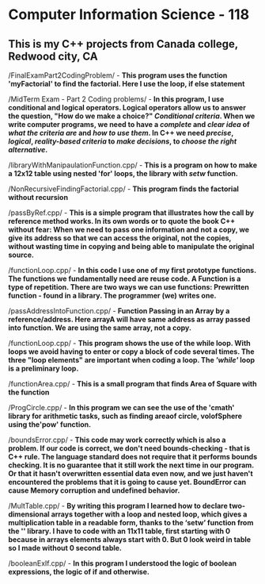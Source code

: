 # Computer Information Science - 118

## This is my C++ projects from Canada college, Redwood city, CA 

/FinalExamPart2CodingProblem/ - **This program uses the function 'myFactorial' to find the factorial. Here I use the loop, if else statement**

/MidTerm Exam - Part 2 Coding problems/ - **In this program, I use conditional and logical operators. Logical operators allow us to answer the question, "How do we make a choice?"  _Conditional criteria_.  When we write computer programs, we need to have a _complete_ and _clear idea_ of _what the criteria are_ and _how to use them_. In C++ we need _precise_, _logical_, _reality-based criteria_ to _make decisions_, to _choose the right alternative_.**

/libraryWithManipaulationFunction.cpp/ - **This is a program on how to make a 12x12 table using nested 'for' loops, the _<iomanip>_ library with _setw_ function.**

/NonRecursiveFindingFactorial.cpp/ - **This program finds the factorial without recursion**

/passByRef.cpp/ - **This is a simple program that illustrates how the call by reference method works. In its own words or to quote the book C++ without fear: When we need to pass one information and not a copy, we give its address so that we can access the original, not the copies, without wasting time in copying and being able to manipulate the original source.**

/functionLoop.cpp/ - **In this code I use one of my first prototype functions. The functions we fundamentally need are reuse code. A Function is a type of repetition. There are two ways we can use functions:
Prewritten function - found in a library.
The programmer (we) writes one.**

/passAddressIntoFunction.cpp/ - **Function Passing in an Array by a reference/address. Here arrayA will have same address as array passed into function. We are using the same array, not a copy.**

/functionLoop.cpp/ - **This program shows the use of the while loop. With loops we avoid having to enter or copy a block of code several times. The three "loop elements" are important when coding a loop. The _'while'_ loop is a preliminary loop.**

/functionArea.cpp/ - **This is a small program that finds Area of Square with the function**

/ProgCircle.cpp/ - **In this program we can see the use of the 'cmath' library for arithmetic tasks, such as finding areaof circle, volofSphere using the'pow' function.**

/boundsError.cpp/ - **This code may work correctly which is also a problem. If our code is correct, we don't need bounds-checking - that is C++ rule. The language standard does not require that it performs bounds checking. It is no guarantee that it still work the next time in our program. Or that it hasn't overwritten essential data even now, and we just haven't encountered the problems that it is going to cause yet. BoundError can cause Memory corruption and undefined behavior.** 


/MultTable.cpp/ - **By writing this program I learned how to declare two-dimensional arrays together with a loop and nested loop, which gives a multiplication table in a readable form, thanks to the ‘setw’ function from the '<iomanip>' library.
I have to code with an 11x11 table, first starting with 0 because in arrays elements always start with 0.
But 0 look weird in table so I made without 0 second table.**

/booleanExIf.cpp/ - **In this program I understood the logic of boolean expressions, the logic of if and otherwise.**
